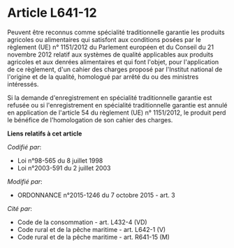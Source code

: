 # Article L641-12

Peuvent être reconnus comme spécialité traditionnelle garantie les produits agricoles ou alimentaires qui satisfont aux
conditions posées par le règlement (UE) n° 1151/2012 du Parlement européen et du Conseil du 21 novembre 2012 relatif aux
systèmes de qualité applicables aux produits agricoles et aux denrées alimentaires  et qui font l'objet, pour l'application
de ce règlement, d'un cahier des charges proposé par l'Institut national de l'origine et de la qualité, homologué par arrêté
du ou des ministres intéressés.

Si la demande d'enregistrement en spécialité traditionnelle garantie est refusée ou si l'enregistrement en spécialité
traditionnelle garantie est annulé en application de l'article 54 du règlement (UE) n° 1151/2012, le produit perd le bénéfice
de l'homologation de son cahier des charges.

**Liens relatifs à cet article**

_Codifié par_:

  - Loi n°98-565 du 8 juillet 1998
  - Loi n°2003-591 du 2 juillet 2003

_Modifié par_:

  - ORDONNANCE n°2015-1246 du 7 octobre 2015 - art. 3

_Cité par_:

  - Code de la consommation - art. L432-4 (VD)
  - Code rural et de la pêche maritime - art. L642-1 (V)
  - Code rural et de la pêche maritime - art. R641-15 (M)
